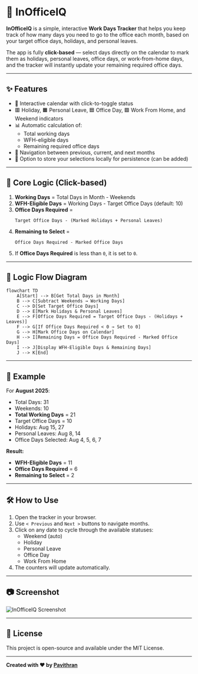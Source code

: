 # 🏢 InOfficeIQ

**InOfficeIQ** is a simple, interactive **Work Days Tracker** that helps you keep track of how many days you need to go to the office each month, based on your target office days, holidays, and personal leaves.

The app is fully **click-based** — select days directly on the calendar to mark them as holidays, personal leaves, office days, or work-from-home days, and the tracker will instantly update your remaining required office days.

---

## ✨ Features
- 📅 Interactive calendar with click-to-toggle status
- 🟥 Holiday, 🟧 Personal Leave, 🟦 Office Day, 🟩 Work From Home, and Weekend indicators
- 📊 Automatic calculation of:
  - Total working days
  - WFH-eligible days
  - Remaining required office days
- 🔄 Navigation between previous, current, and next months
- 💾 Option to store your selections locally for persistence (can be added)

---

## 🧠 Core Logic (Click-based)

1. **Working Days** = Total Days in Month - Weekends  
2. **WFH-Eligible Days** = Working Days - Target Office Days (default: 10)  
3. **Office Days Required** =  
   ```
   Target Office Days - (Marked Holidays + Personal Leaves)
   ```
4. **Remaining to Select** =  
   ```
   Office Days Required - Marked Office Days
   ```
5. If **Office Days Required** is less than `0`, it is set to `0`.

---

## 🔄 Logic Flow Diagram

```mermaid
flowchart TD
    A[Start] --> B[Get Total Days in Month]
    B --> C[Subtract Weekends → Working Days]
    C --> D[Set Target Office Days]
    D --> E[Mark Holidays & Personal Leaves]
    E --> F[Office Days Required = Target Office Days - (Holidays + Leaves)]
    F --> G[If Office Days Required < 0 → Set to 0]
    G --> H[Mark Office Days on Calendar]
    H --> I[Remaining Days = Office Days Required - Marked Office Days]
    I --> J[Display WFH-Eligible Days & Remaining Days]
    J --> K[End]
```

---

## 📌 Example

For **August 2025**:
- Total Days: 31  
- Weekends: 10  
- **Total Working Days** = 21  
- Target Office Days = 10  
- Holidays: Aug 15, 27  
- Personal Leaves: Aug 8, 14  
- Office Days Selected: Aug 4, 5, 6, 7  

**Result:**
- **WFH-Eligible Days** = 11  
- **Office Days Required** = 6  
- **Remaining to Select** = 2  

---

## 🛠️ How to Use
1. Open the tracker in your browser.
2. Use `< Previous` and `Next >` buttons to navigate months.
3. Click on any date to cycle through the available statuses:
   - Weekend (auto)
   - Holiday
   - Personal Leave
   - Office Day
   - Work From Home
4. The counters will update automatically.

---

## 📷 Screenshot

![InOfficeIQ Screenshot](screenshot.png)

---

## 📄 License
This project is open-source and available under the MIT License.

---

**Created with ❤️ by [Pavithran](https://github.com/YourGitHubUsername)**
